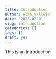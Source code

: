 ```yaml
---
title: Introduction
author: Alba Vallejo
date: '2023-02-01'
slug: introduction
categories: []
tags: []
draft: yes
---
```


This is an introduction 